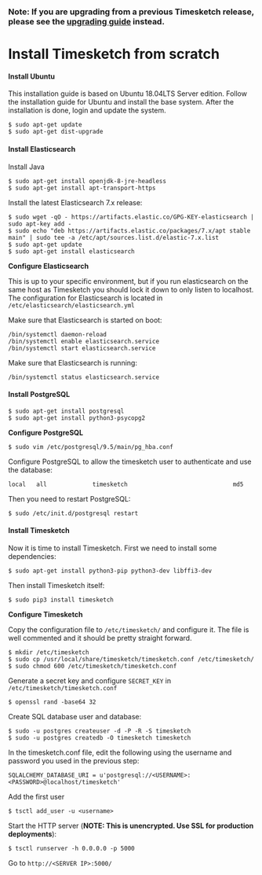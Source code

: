 ### Note: If you are upgrading from a previous Timesketch release, please see the [upgrading guide](Upgrading.md) instead.

# Install Timesketch from scratch

#### Install Ubuntu
This installation guide is based on Ubuntu 18.04LTS Server edition. Follow the installation guide for Ubuntu and install the base system.
After the installation is done, login and update the system.

    $ sudo apt-get update
    $ sudo apt-get dist-upgrade

#### Install Elasticsearch

Install Java

    $ sudo apt-get install openjdk-8-jre-headless
    $ sudo apt-get install apt-transport-https

Install the latest Elasticsearch 7.x release:

    $ sudo wget -qO - https://artifacts.elastic.co/GPG-KEY-elasticsearch | sudo apt-key add -
    $ sudo echo "deb https://artifacts.elastic.co/packages/7.x/apt stable main" | sudo tee -a /etc/apt/sources.list.d/elastic-7.x.list
    $ sudo apt-get update
    $ sudo apt-get install elasticsearch

**Configure Elasticsearch**

This is up to your specific environment, but if you run elasticsearch on the same host as Timesketch you should lock it down to only listen to localhost.
The configuration for Elasticsearch is located in `/etc/elasticsearch/elasticsearch.yml`

Make sure that Elasticsearch is started on boot:

    /bin/systemctl daemon-reload
    /bin/systemctl enable elasticsearch.service
    /bin/systemctl start elasticsearch.service

Make sure that Elasticsearch is running:

    /bin/systemctl status elasticsearch.service

#### Install PostgreSQL

    $ sudo apt-get install postgresql
    $ sudo apt-get install python3-psycopg2

**Configure PostgreSQL**

    $ sudo vim /etc/postgresql/9.5/main/pg_hba.conf

Configure PostgreSQL to allow the timesketch user to authenticate and use the database:

    local   all             timesketch                              md5

Then you need to restart PostgreSQL:

    $ sudo /etc/init.d/postgresql restart

#### Install Timesketch

Now it is time to install Timesketch. First we need to install some dependencies:

    $ sudo apt-get install python3-pip python3-dev libffi3-dev

Then install Timesketch itself:

    $ sudo pip3 install timesketch

**Configure Timesketch**

Copy the configuration file to `/etc/timesketch/` and configure it. The file is well commented and it should be pretty straight forward.

    $ mkdir /etc/timesketch
    $ sudo cp /usr/local/share/timesketch/timesketch.conf /etc/timesketch/
    $ sudo chmod 600 /etc/timesketch/timesketch.conf

Generate a secret key and configure `SECRET_KEY` in `/etc/timesketch/timesketch.conf`

    $ openssl rand -base64 32

Create SQL database user and database:

    $ sudo -u postgres createuser -d -P -R -S timesketch
    $ sudo -u postgres createdb -O timesketch timesketch

In the timesketch.conf file, edit the following using the username and password you used in the previous step:

    SQLALCHEMY_DATABASE_URI = u'postgresql://<USERNAME>:<PASSWORD>@localhost/timesketch'

Add the first user

    $ tsctl add_user -u <username>

Start the HTTP server (**NOTE: This is unencrypted. Use SSL for production deployments**):

    $ tsctl runserver -h 0.0.0.0 -p 5000

Go to `http://<SERVER IP>:5000/`
